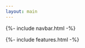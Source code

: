 ```yaml
---
layout: main
---
```

{%- include navbar.html -%}
<main role="main">
<!-- {%- include carousel.html -%} -->

{%- include features.html -%} 
</main>